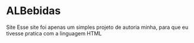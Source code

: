 # ALBebidas
Site 
Esse site foi apenas um simples projeto de autoria minha, para que eu tivesse pratica com a linguagem HTML
